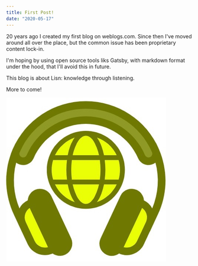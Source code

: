 ```yaml
---
title: First Post!
date: "2020-05-17"
---
```


20 years ago I created my first blog on weblogs.com. Since then I've moved around all over the place, but
the common issue has been proprietary content lock-in. 

I'm hoping by using open source tools liks Gatsby, with markdown format under the hood,
that I'll avoid this in future. 

This blog is about Lisn: knowledge through listening.  

More to come!


![Lisn](./lisn-logo-v1.jpg)


